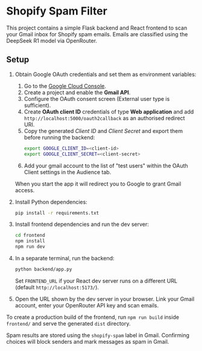 # Shopify Spam Filter

This project contains a simple Flask backend and React frontend to scan your Gmail inbox for Shopify spam emails. Emails are classified using the DeepSeek R1 model via OpenRouter.

## Setup

1. Obtain Google OAuth credentials and set them as environment variables:
   1. Go to the [Google Cloud Console](https://console.cloud.google.com/).
   2. Create a project and enable the **Gmail API**.
   3. Configure the OAuth consent screen (External user type is sufficient).
   4. Create **OAuth client ID** credentials of type **Web application** and add
      `http://localhost:5000/oauth2callback` as an authorised redirect URI.
   5. Copy the generated *Client ID* and *Client Secret* and export them before
      running the backend:
      ```bash
      export GOOGLE_CLIENT_ID=<client-id>
      export GOOGLE_CLIENT_SECRET=<client-secret>
      ```
   6. Add your gmail account to the list of "test users" within the OAuth Client settings in the Audience tab.

   When you start the app it will redirect you to Google to grant Gmail access.
2. Install Python dependencies:
   ```bash
   pip install -r requirements.txt
   ```
3. Install frontend dependencies and run the dev server:
   ```bash
   cd frontend
   npm install
   npm run dev
   ```
4. In a separate terminal, run the backend:
   ```bash
   python backend/app.py
   ```
   Set `FRONTEND_URL` if your React dev server runs on a different URL (default `http://localhost:5173/`).
5. Open the URL shown by the dev server in your browser. Link your Gmail account, enter your OpenRouter API key and scan emails.

To create a production build of the frontend, run `npm run build` inside `frontend/` and serve the generated `dist` directory.

Spam results are stored using the `shopify-spam` label in Gmail. Confirming choices will block senders and mark messages as spam in Gmail.
